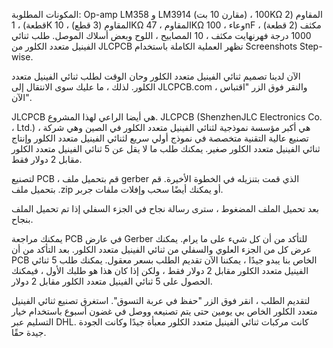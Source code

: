 المكونات المطلوبة:
Op-amp LM358 و LM3914 (مقارن 10 بت) ،
100KΩ المقاوم (2 قطعة) ، 1K المقاوم (3 قطع) ، 10KΩ المقاوم ، 47KΩ وعاء ،
100nF مكثف (2 قطعة) ، 1000 درجة فهرنهايت مكثف ، 10 المصابيح ،
اللوح وبعض أسلاك الموصل.
طلب ثنائي الفينيل متعدد الكلور من JLCPCB
تظهر العملية الكاملة باستخدام Screenshots Step-wise.

الآن لدينا تصميم ثنائي الفينيل متعدد الكلور وحان الوقت لطلب ثنائي الفينيل متعدد الكلور. لذلك ، ما عليك سوى الانتقال إلى JLCPCB.com ، والنقر فوق الزر "اقتباس الآن".

JLCPCB هي أيضا الراعي لهذا المشروع. JLCPCB (ShenzhenJLC Electronics Co. ، Ltd.) ، هي أكبر مؤسسة نموذجية لثنائي الفينيل متعدد الكلور في الصين وهي شركة تصنيع عالية التقنية متخصصة في نموذج أولي سريع لثنائي الفينيل متعدد الكلور وإنتاج ثنائي الفينيل متعدد الكلور صغير. يمكنك طلب ما لا يقل عن 5 ثنائي الفينيل متعدد الكلور مقابل 2 دولار فقط.

لتصنيع PCB ، قم بتحميل ملف gerber الذي قمت بتنزيله في الخطوة الأخيرة. قم بتحميل ملف .zip أو يمكنك أيضًا سحب وإفلات ملفات جربر.

بعد تحميل الملف المضغوط ، سترى رسالة نجاح في الجزء السفلي إذا تم تحميل الملف بنجاح.

يمكنك مراجعة PCB في عارض Gerber للتأكد من أن كل شيء على ما يرام. يمكنك عرض كل من الجزء العلوي والسفلي من ثنائي الفينيل متعدد الكلور. بعد التأكد من أن PCB الخاص بنا يبدو جيدًا ، يمكننا الآن تقديم الطلب بسعر معقول. يمكنك طلب 5 ثنائي الفينيل متعدد الكلور مقابل 2 دولار فقط ، ولكن إذا كان هذا هو طلبك الأول ، فيمكنك الحصول على 5 ثنائي الفينيل متعدد الكلور مقابل 2 دولار.

لتقديم الطلب ، انقر فوق الزر "حفظ في عربة التسوق". استغرق تصنيع ثنائي الفينيل متعدد الكلور الخاص بي يومين حتى يتم تصنيعه ووصل في غضون أسبوع باستخدام خيار التسليم عبر DHL. كانت مركبات ثنائي الفينيل متعدد الكلور معبأة جيدًا وكانت الجودة جيدة حقًا.
